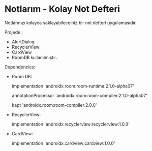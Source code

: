 # Notlarım - Kolay Not Defteri

Notlarınızı kolayca saklayabileceiniz bir not defteri uygulamasıdır.

Projede ;
  - AlertDialog
  - RecyclerView
  - CardView
  - RoomDB kullanılmıştır.

Dependencies:
  - Room DB:
  
      implementation 'androidx.room:room-runtime:2.1.0-alpha07'
      
      annotationProcessor 'androidx.room:room-compiler:2.1.0-alpha07'
      
      kapt 'androidx.room:room-compiler:2.0.0'
      
  - RecyclerView:
  
      implementation 'androidx.recyclerview:recyclerview:1.0.0'
      
  - CardView:
  
      implementation 'androidx.cardview:cardview:1.0.0'
